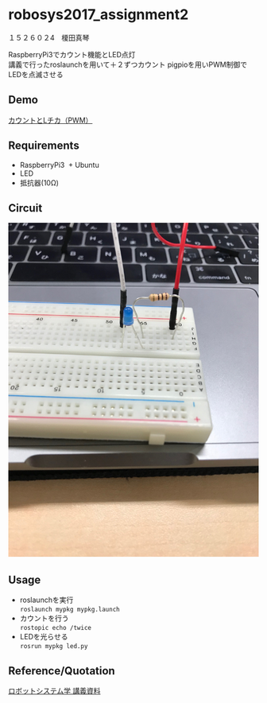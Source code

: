 # robosys2017_assignment2
１５２６０２4　榎田真琴

RaspberryPi3でカウント機能とLED点灯  
講義で行ったroslaunchを用いて＋２ずつカウント 
pigpioを用いPWM制御でLEDを点滅させる 
## Demo
[カウントとLチカ（PWM）](https://youtu.be/A7AUHAlWvvs)
## Requirements
+ RaspberryPi3
  + Ubuntu
+ LED  
+ 抵抗器(10Ω)  
## Circuit
![](https://github.com/Enokida1223/robosys2017_assignment2/blob/master/IMG_7233.JPG)　
## Usage
+ roslaunchを実行  
 `roslaunch mypkg mypkg.launch`
+ カウントを行う  
 `rostopic echo /twice`
+ LEDを光らせる  
 `rosrun mypkg led.py`
## Reference/Quotation
[ロボットシステム学 講義資料](https://github.com/ryuichiueda/robosys2017/blob/master/12.md)
